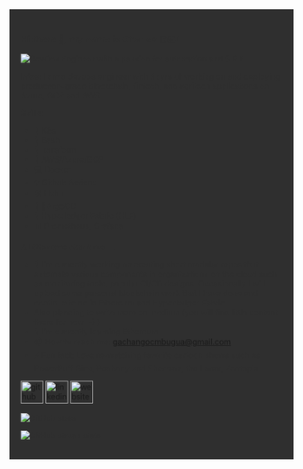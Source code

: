 <div style="background-color: #2f2f2f; color: #2f2f2f; padding: 20px;">

### Hi there 👋, my name is Charles 🇰🇪!

![DevOps Engineer with a passion for automation and S.R.E.](https://miro.medium.com/v2/resize:fit:720/format:webp/1*IRGHmiGsa16stedQvIaZfw.gif)

**Intro:** I am a devops engineer with 5+yrs of working on and deploying production-grade blockchain, fintech, and agritech applications on Azure, GCP and AWS

**Skills**: 
* 🧠 K8s
* 🦾 Bash
* 🦿Terraform
* 🥋 AWS/Azure/GCP
* 💻 Docker
* 💡 Github Actions
* 🛠️ Helm
* 🔭 📅ArgoCD
* 🧬  Hyperledger Fabric (HLF)
* 📊 Prometheus, Grafana

**A little more about me ...**
- 🔭 I’m currently working on creating short modular repos that automate various components in organizations on the cloud such as monitoring tools, popular CI/CD designs.  Occasionally I will upload some personal blockchain work that I have done and continue to do in Ethereum and Hyperledger Fabric.
- Also planning to write more on medium (you will find little content there for now :-) )
- 🌱 I’m currently learning Ethereum 
- 📫 How to reach me: gachangocmbugua@gmail.com 
- ⚡ Fun fact: Love re-watching favorite cartoon shows such as PowerPuff Girls, Peabody and Sherman, the Lorax, Zootopia 

[<img src='https://cdn.jsdelivr.net/npm/simple-icons@3.0.1/icons/github.svg' alt='github' height='40'>](https://github.com/CharlesGM)  [<img src='https://cdn.jsdelivr.net/npm/simple-icons@3.0.1/icons/linkedin.svg' alt='linkedin' height='40'>](https://www.linkedin.com/in/charles-mbugua-b7525ba5/)  [<img src='https://cdn.jsdelivr.net/npm/simple-icons@3.0.1/icons/icloud.svg' alt='website' height='40'>](https://medium.com/@gachango)  

![GitHub stats](https://github-readme-stats.vercel.app/api?username=CharlesGM&show_icons=true)  

![GitHub streak stats](https://streak-stats.demolab.com/?user=CharlesGM)  

</div>
